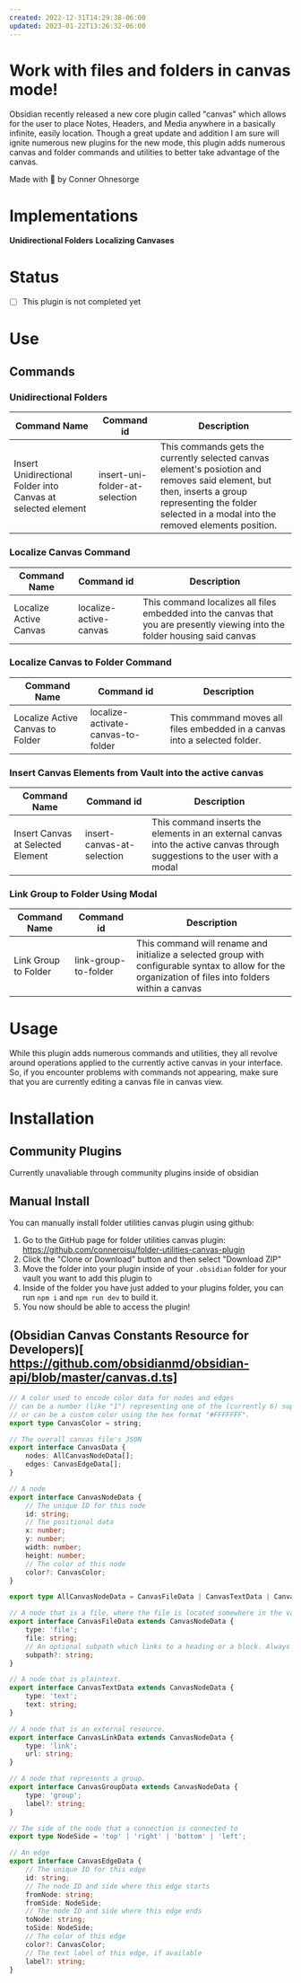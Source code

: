 ```yaml
---
created: 2022-12-31T14:29:38-06:00
updated: 2023-01-22T13:26:32-06:00
---
```

# Work with files and folders in canvas mode!

Obsidian recently released a new core plugin called "canvas" which allows for the user to place Notes, Headers, and Media anywhere in a basically infinite, easily  location. Though a great update and addition I am sure will ignite numerous new plugins for the new mode, this plugin adds numerous canvas and folder commands and utilities to better take advantage of the canvas. 

Made with 🤍 by Conner Ohnesorge 

# Implementations 
**Unidirectional Folders**
**Localizing Canvases**

# Status 
- [ ] This plugin is not completed yet 

# Use
## Commands 

### Unidirectional Folders
| Command Name                                                 | Command id                     | Description                                                                                                                                                                                              |
| ------------------------------------------------------------ | ------------------------------ | -------------------------------------------------------------------------------------------------------------------------------------------------------------------------------------------------------- |
| Insert Unidirectional Folder into Canvas at selected element | insert-uni-folder-at-selection | This commands gets the currently selected canvas element's posiotion and removes said element, but then, inserts a group representing the folder selected in a modal into the removed elements position. |


### Localize Canvas Command
| Command Name           | Command id             | Description                                                                                                                  |
| ---------------------- | ---------------------- | ---------------------------------------------------------------------------------------------------------------------------- |
| Localize Active Canvas | localize-active-canvas | This command localizes all files embedded into the canvas that you are presently viewing into the folder housing said canvas |

### Localize Canvas to Folder Command
| Command Name                     | Command id                         | Description                                                                |
| -------------------------------- | ---------------------------------- | -------------------------------------------------------------------------- |
| Localize Active Canvas to Folder | localize-activate-canvas-to-folder | This commmand moves all files embedded in a canvas into a selected folder. |

### Insert Canvas Elements from Vault into the active canvas
| Command Name                      | Command id                 | Description                                                                                                                 |
| --------------------------------- | -------------------------- | --------------------------------------------------------------------------------------------------------------------------- |
| Insert Canvas at Selected Element | insert-canvas-at-selection | This command inserts the elements in an external canvas into the active canvas through suggestions to the user with a modal |

### Link Group to Folder Using Modal 
| Command Name         | Command id           | Description                                                                                                                                           |
| -------------------- | -------------------- | ----------------------------------------------------------------------------------------------------------------------------------------------------- |
| Link Group to Folder | link-group-to-folder | This command will rename and initialize a selected group with configurable syntax to allow for the organization of files into folders within a canvas |


# Usage 
While this plugin adds numerous commands and utilities, they all revolve around operations applied to the currently active canvas in your interface. So, if you encounter problems with commands not appearing, make sure that you are currently editing a canvas file in canvas view. 

# Installation 
## Community Plugins 
Currently unavaliable through community plugins inside of obsidian 
## Manual Install 
You can manually install folder utilities canvas plugin using github: 
1. Go to the GitHub page for folder utilities canvas plugin: https://github.com/conneroisu/folder-utilities-canvas-plugin 
2. Click the "Clone or Download" button and then select "Download ZIP" 
3. Move the folder into your plugin inside of your `.obsidian` folder for your vault you want to add this plugin to 
4. Inside of the folder you have just added to your plugins folder, you can run `npm i` and `npm run dev` to build it. 
5. You now should be able to access the plugin! 

## (Obsidian Canvas Constants Resource for Developers)[ https://github.com/obsidianmd/obsidian-api/blob/master/canvas.d.ts] 

```typescript
// A color used to encode color data for nodes and edges
// can be a number (like "1") representing one of the (currently 6) supported colors.
// or can be a custom color using the hex format "#FFFFFFF".
export type CanvasColor = string;

// The overall canvas file's JSON
export interface CanvasData {
    nodes: AllCanvasNodeData[];
    edges: CanvasEdgeData[];
}

// A node
export interface CanvasNodeData {
    // The unique ID for this node
    id: string;
    // The positional data
    x: number;
    y: number;
    width: number;
    height: number;
    // The color of this node
    color?: CanvasColor;
}

export type AllCanvasNodeData = CanvasFileData | CanvasTextData | CanvasLinkData | CanvasGroupData;

// A node that is a file, where the file is located somewhere in the vault.
export interface CanvasFileData extends CanvasNodeData {
    type: 'file';
    file: string;
    // An optional subpath which links to a heading or a block. Always starts with a `#`.
    subpath?: string;
}

// A node that is plaintext.
export interface CanvasTextData extends CanvasNodeData {
    type: 'text';
    text: string;
}

// A node that is an external resource.
export interface CanvasLinkData extends CanvasNodeData {
    type: 'link';
    url: string;
}

// A node that represents a group.
export interface CanvasGroupData extends CanvasNodeData {
    type: 'group';
    label?: string;
}

// The side of the node that a connection is connected to
export type NodeSide = 'top' | 'right' | 'bottom' | 'left';

// An edge
export interface CanvasEdgeData {
    // The unique ID for this edge
    id: string;
    // The node ID and side where this edge starts
    fromNode: string;
    fromSide: NodeSide;
    // The node ID and side where this edge ends
    toNode: string;
    toSide: NodeSide;
    // The color of this edge
    color?: CanvasColor;
    // The text label of this edge, if available
    label?: string;
}
```
